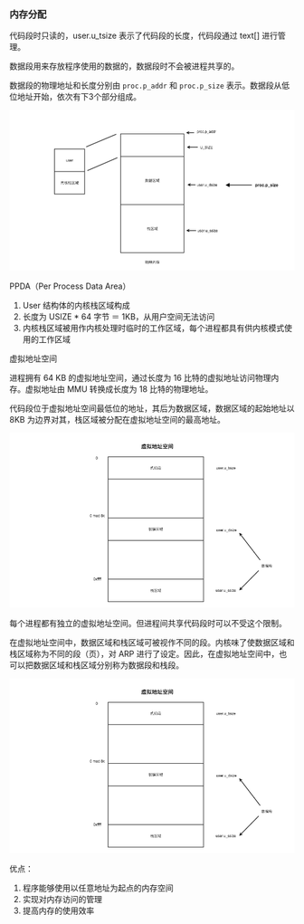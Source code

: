 ### 内存分配

代码段时只读的，user.u_tsize 表示了代码段的长度，代码段通过 text[] 进行管理。

数据段用来存放程序使用的数据的，数据段时不会被进程共享的。

数据段的物理地址和长度分别由 `proc.p_addr` 和 `proc.p_size` 表示。数据段从低位地址开始，依次有下3个部分组成。

![mem01](images/mem01.png)

PPDA（Per Process Data Area）

1. User 结构体的内核栈区域构成
2. 长度为 USIZE * 64 字节 ＝ 1KB，从用户空间无法访问
3. 内核栈区域被用作内核处理时临时的工作区域，每个进程都具有供内核模式使用的工作区域

虚拟地址空间

进程拥有 64 KB 的虚拟地址空间，通过长度为 16 比特的虚拟地址访问物理内存。虚拟地址由 MMU 转换成长度为 18 比特的物理地址。

代码段位于虚拟地址空间最低位的地址，其后为数据区域，数据区域的起始地址以 8KB 为边界对其，栈区域被分配在虚拟地址空间的最高地址。

![mem02](images/mem02.png)

每个进程都有独立的虚拟地址空间。但进程间共享代码段时可以不受这个限制。

在虚拟地址空间中，数据区域和栈区域可被视作不同的段。内核味了使数据区域和栈区域称为不同的段（页），对 ARP 进行了设定。因此，在虚拟地址空间中，也可以把数据区域和栈区域分别称为数据段和栈段。

![mem02](images/mem02.png)

优点：

1. 程序能够使用以任意地址为起点的内存空间
2. 实现对内存访问的管理
3. 提高内存的使用效率